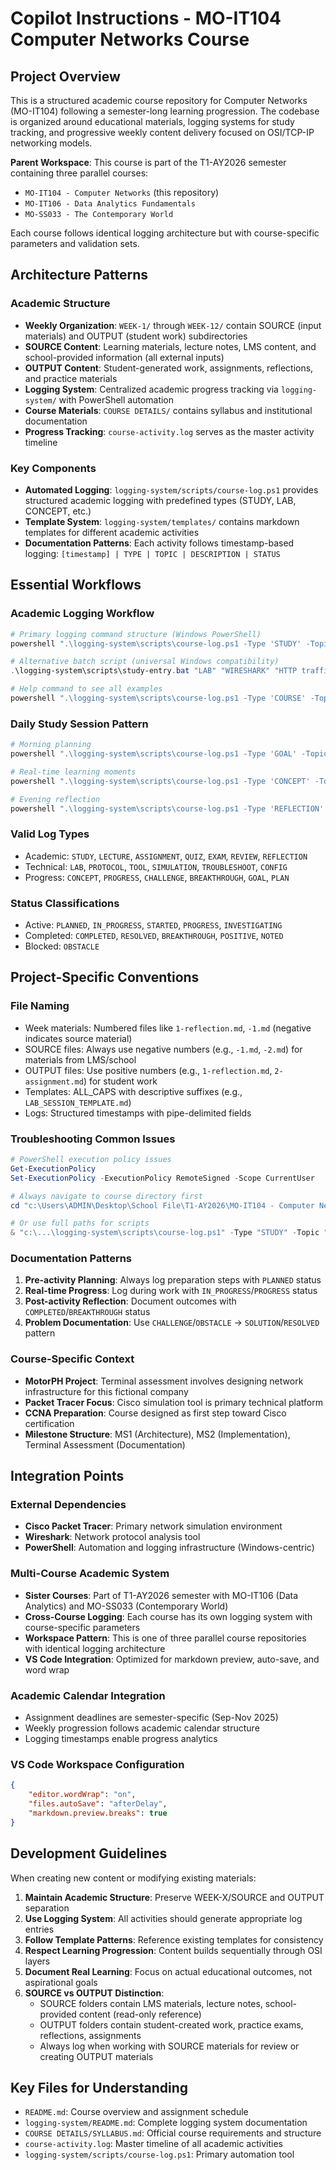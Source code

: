 # Copilot Instructions - MO-IT104 Computer Networks Course

## Project Overview
This is a structured academic course repository for Computer Networks (MO-IT104) following a semester-long learning progression. The codebase is organized around educational materials, logging systems for study tracking, and progressive weekly content delivery focused on OSI/TCP-IP networking models.

**Parent Workspace**: This course is part of the T1-AY2026 semester containing three parallel courses:
- `MO-IT104 - Computer Networks` (this repository)
- `MO-IT106 - Data Analytics Fundamentals` 
- `MO-SS033 - The Contemporary World`

Each course follows identical logging architecture but with course-specific parameters and validation sets.

## Architecture Patterns

### Academic Structure
- **Weekly Organization**: `WEEK-1/` through `WEEK-12/` contain SOURCE (input materials) and OUTPUT (student work) subdirectories
- **SOURCE Content**: Learning materials, lecture notes, LMS content, and school-provided information (all external inputs)
- **OUTPUT Content**: Student-generated work, assignments, reflections, and practice materials
- **Logging System**: Centralized academic progress tracking via `logging-system/` with PowerShell automation
- **Course Materials**: `COURSE DETAILS/` contains syllabus and institutional documentation
- **Progress Tracking**: `course-activity.log` serves as the master activity timeline

### Key Components
- **Automated Logging**: `logging-system/scripts/course-log.ps1` provides structured academic logging with predefined types (STUDY, LAB, CONCEPT, etc.)
- **Template System**: `logging-system/templates/` contains markdown templates for different academic activities
- **Documentation Patterns**: Each activity follows timestamp-based logging: `[timestamp] | TYPE | TOPIC | DESCRIPTION | STATUS`

## Essential Workflows

### Academic Logging Workflow
```powershell
# Primary logging command structure (Windows PowerShell)
powershell ".\logging-system\scripts\course-log.ps1 -Type 'STUDY' -Topic 'TCP_IP' -Description 'Reading Chapter 3' -Status 'PROGRESS'"

# Alternative batch script (universal Windows compatibility)
.\logging-system\scripts\study-entry.bat "LAB" "WIRESHARK" "HTTP traffic analysis completed" "COMPLETED"

# Help command to see all examples
powershell ".\logging-system\scripts\course-log.ps1 -Type 'COURSE' -Topic 'HELP' -Description 'Show examples' -Status 'NOTED'"
```

### Daily Study Session Pattern
```powershell
# Morning planning
powershell ".\logging-system\scripts\course-log.ps1 -Type 'GOAL' -Topic 'TODAY' -Description 'Complete Chapter 4, finish HTTP analysis lab' -Status 'PLANNED'"

# Real-time learning moments
powershell ".\logging-system\scripts\course-log.ps1 -Type 'CONCEPT' -Topic 'TCP_HANDSHAKE' -Description 'Finally understand sequence number progression' -Status 'BREAKTHROUGH'"

# Evening reflection
powershell ".\logging-system\scripts\course-log.ps1 -Type 'REFLECTION' -Topic 'PROGRESS' -Description 'Good progress, feeling confident about packet analysis' -Status 'POSITIVE'"
```

### Valid Log Types
- Academic: `STUDY`, `LECTURE`, `ASSIGNMENT`, `QUIZ`, `EXAM`, `REVIEW`, `REFLECTION`
- Technical: `LAB`, `PROTOCOL`, `TOOL`, `SIMULATION`, `TROUBLESHOOT`, `CONFIG`
- Progress: `CONCEPT`, `PROGRESS`, `CHALLENGE`, `BREAKTHROUGH`, `GOAL`, `PLAN`

### Status Classifications
- Active: `PLANNED`, `IN_PROGRESS`, `STARTED`, `PROGRESS`, `INVESTIGATING`
- Completed: `COMPLETED`, `RESOLVED`, `BREAKTHROUGH`, `POSITIVE`, `NOTED`
- Blocked: `OBSTACLE`

## Project-Specific Conventions

### File Naming
- Week materials: Numbered files like `1-reflection.md`, `-1.md` (negative indicates source material)
- SOURCE files: Always use negative numbers (e.g., `-1.md`, `-2.md`) for materials from LMS/school
- OUTPUT files: Use positive numbers (e.g., `1-reflection.md`, `2-assignment.md`) for student work
- Templates: ALL_CAPS with descriptive suffixes (e.g., `LAB_SESSION_TEMPLATE.md`)
- Logs: Structured timestamps with pipe-delimited fields

### Troubleshooting Common Issues
```powershell
# PowerShell execution policy issues
Get-ExecutionPolicy
Set-ExecutionPolicy -ExecutionPolicy RemoteSigned -Scope CurrentUser

# Always navigate to course directory first
cd "c:\Users\ADMIN\Desktop\School File\T1-AY2026\MO-IT104 - Computer Networks"

# Or use full paths for scripts
& "c:\...\logging-system\scripts\course-log.ps1" -Type "STUDY" -Topic "TEST" -Description "Testing" -Status "COMPLETED"
```

### Documentation Patterns
1. **Pre-activity Planning**: Always log preparation steps with `PLANNED` status
2. **Real-time Progress**: Log during work with `IN_PROGRESS`/`PROGRESS` status
3. **Post-activity Reflection**: Document outcomes with `COMPLETED`/`BREAKTHROUGH` status
4. **Problem Documentation**: Use `CHALLENGE`/`OBSTACLE` → `SOLUTION`/`RESOLVED` pattern

### Course-Specific Context
- **MotorPH Project**: Terminal assessment involves designing network infrastructure for this fictional company
- **Packet Tracer Focus**: Cisco simulation tool is primary technical platform
- **CCNA Preparation**: Course designed as first step toward Cisco certification
- **Milestone Structure**: MS1 (Architecture), MS2 (Implementation), Terminal Assessment (Documentation)

## Integration Points

### External Dependencies
- **Cisco Packet Tracer**: Primary network simulation environment
- **Wireshark**: Network protocol analysis tool
- **PowerShell**: Automation and logging infrastructure (Windows-centric)

### Multi-Course Academic System
- **Sister Courses**: Part of T1-AY2026 semester with MO-IT106 (Data Analytics) and MO-SS033 (Contemporary World)
- **Cross-Course Logging**: Each course has its own logging system with course-specific parameters
- **Workspace Pattern**: This is one of three parallel course repositories with identical logging architecture
- **VS Code Integration**: Optimized for markdown preview, auto-save, and word wrap

### Academic Calendar Integration
- Assignment deadlines are semester-specific (Sep-Nov 2025)
- Weekly progression follows academic calendar structure
- Logging timestamps enable progress analytics

### VS Code Workspace Configuration
```json
{
    "editor.wordWrap": "on",
    "files.autoSave": "afterDelay", 
    "markdown.preview.breaks": true
}
```

## Development Guidelines

When creating new content or modifying existing materials:
1. **Maintain Academic Structure**: Preserve WEEK-X/SOURCE and OUTPUT separation
2. **Use Logging System**: All activities should generate appropriate log entries
3. **Follow Template Patterns**: Reference existing templates for consistency
4. **Respect Learning Progression**: Content builds sequentially through OSI layers
5. **Document Real Learning**: Focus on actual educational outcomes, not aspirational goals
6. **SOURCE vs OUTPUT Distinction**: 
   - SOURCE folders contain LMS materials, lecture notes, school-provided content (read-only reference)
   - OUTPUT folders contain student-created work, practice exams, reflections, assignments
   - Always log when working with SOURCE materials for review or creating OUTPUT materials

## Key Files for Understanding
- `README.md`: Course overview and assignment schedule
- `logging-system/README.md`: Complete logging system documentation
- `COURSE DETAILS/SYLLABUS.md`: Official course requirements and structure
- `course-activity.log`: Master timeline of all academic activities
- `logging-system/scripts/course-log.ps1`: Primary automation tool
